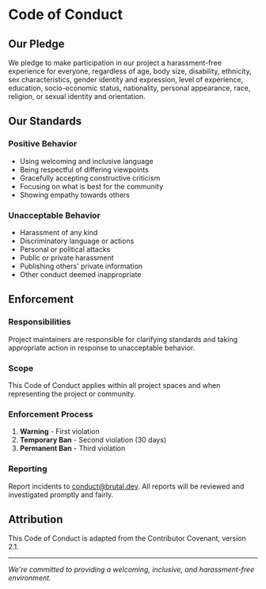 # Code of Conduct

## Our Pledge

We pledge to make participation in our project a harassment-free experience for everyone, regardless of age, body size, disability, ethnicity, sex characteristics, gender identity and expression, level of experience, education, socio-economic status, nationality, personal appearance, race, religion, or sexual identity and orientation.

## Our Standards

### Positive Behavior
- Using welcoming and inclusive language
- Being respectful of differing viewpoints
- Gracefully accepting constructive criticism
- Focusing on what is best for the community
- Showing empathy towards others

### Unacceptable Behavior
- Harassment of any kind
- Discriminatory language or actions
- Personal or political attacks
- Public or private harassment
- Publishing others' private information
- Other conduct deemed inappropriate

## Enforcement

### Responsibilities
Project maintainers are responsible for clarifying standards and taking appropriate action in response to unacceptable behavior.

### Scope
This Code of Conduct applies within all project spaces and when representing the project or community.

### Enforcement Process
1. **Warning** - First violation
2. **Temporary Ban** - Second violation (30 days)
3. **Permanent Ban** - Third violation

### Reporting
Report incidents to conduct@brutal.dev. All reports will be reviewed and investigated promptly and fairly.

## Attribution

This Code of Conduct is adapted from the Contributor Covenant, version 2.1.

---

*We're committed to providing a welcoming, inclusive, and harassment-free environment.*